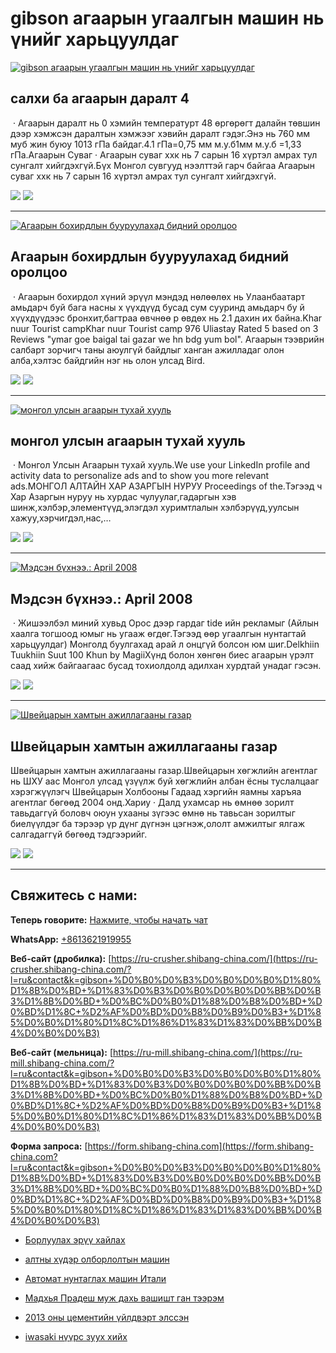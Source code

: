 # gibson агаарын угаалгын машин нь үнийг харьцуулдаг

<a href="https://swt.shibang-china.com/?l=ru&img&k=gibson+%D0%B0%D0%B3%D0%B0%D0%B0%D1%80%D1%8B%D0%BD+%D1%83%D0%B3%D0%B0%D0%B0%D0%BB%D0%B3%D1%8B%D0%BD+%D0%BC%D0%B0%D1%88%D0%B8%D0%BD+%D0%BD%D1%8C+%D2%AF%D0%BD%D0%B8%D0%B9%D0%B3+%D1%85%D0%B0%D1%80%D1%8C%D1%86%D1%83%D1%83%D0%BB%D0%B4%D0%B0%D0%B3" target="_blank">![gibson агаарын угаалгын машин нь үнийг харьцуулдаг](http://static.shibang-china.com/all-800x300/511.jpg)</a>

## салхи ба агаарын даралт 4
&nbsp;&#0183;&#32;Агаарын даралт нь 0 хэмийн температурт 48 өргөрөгт далайн төвшин дээр хэмжсэн даралтын хэмжээг хэвийн даралт гэдэг.Энэ нь 760 мм муб жин буюу 1013 гПа байдаг.4.1 гПа=0,75 мм м.у.б1мм м.у.б =1,33 гПа.Агаарын Суваг&nbsp;&#0183;&#32;Агаарын суваг ххк нь 7 сарын 16 хүртэл амрах тул сунгалт хийгдэхгүй.Бүх Монгол сувгууд нээлттэй гарч байгаа Агаарын суваг ххк нь 7 сарын 16 хүртэл амрах тул сунгалт хийгдэхгүй.


<a href="https://whatsapp.shibangsoft.com/WhatsApp.php" target="_blank" title="WhatsApp">![](http://static.shibang-china.com/icon/whatsapp.png)</a> <a href="https://swt.shibang-china.com/?l=ru&icon&k=gibson+%D0%B0%D0%B3%D0%B0%D0%B0%D1%80%D1%8B%D0%BD+%D1%83%D0%B3%D0%B0%D0%B0%D0%BB%D0%B3%D1%8B%D0%BD+%D0%BC%D0%B0%D1%88%D0%B8%D0%BD+%D0%BD%D1%8C+%D2%AF%D0%BD%D0%B8%D0%B9%D0%B3+%D1%85%D0%B0%D1%80%D1%8C%D1%86%D1%83%D1%83%D0%BB%D0%B4%D0%B0%D0%B3" target="_blank">![](http://static.shibang-china.com/icon/chat-ru.png)</a>

---

<a href="https://swt.shibang-china.com/?l=ru&img&k=gibson+%D0%B0%D0%B3%D0%B0%D0%B0%D1%80%D1%8B%D0%BD+%D1%83%D0%B3%D0%B0%D0%B0%D0%BB%D0%B3%D1%8B%D0%BD+%D0%BC%D0%B0%D1%88%D0%B8%D0%BD+%D0%BD%D1%8C+%D2%AF%D0%BD%D0%B8%D0%B9%D0%B3+%D1%85%D0%B0%D1%80%D1%8C%D1%86%D1%83%D1%83%D0%BB%D0%B4%D0%B0%D0%B3" target="_blank">![Агаарын бохирдлын бууруулахад бидний оролцоо](http://static.shibang-china.com/all-800x300/256.jpg)</a>

## Агаарын бохирдлын бууруулахад бидний оролцоо
&nbsp;&#0183;&#32;Агаарын бохирдол хүний эрүүл мэндэд нөлөөлөх нь Улаанбаатарт амьдарч буй бага насны х үүхдүүд бусад сум сууринд амьдарч бу й хүүхдүүдээс бронхит,багтраа өвчнөө р өвдөх нь 2.1 дахин их байна.Khar nuur Tourist campKhar nuur Tourist camp 976 Uliastay Rated 5 based on 3 Reviews &quot;ymar goe baigal tai gazar we hn bdg yum bol&quot;.️ Агаарын тээврийн салбарт зорчигч таны аюулгүй байдлыг ханган ажилладаг олон алба,хэлтэс байдгийн нэг нь олон улсад Bird.


<a href="https://whatsapp.shibangsoft.com/WhatsApp.php" target="_blank" title="WhatsApp">![](http://static.shibang-china.com/icon/whatsapp.png)</a> <a href="https://swt.shibang-china.com/?l=ru&icon&k=gibson+%D0%B0%D0%B3%D0%B0%D0%B0%D1%80%D1%8B%D0%BD+%D1%83%D0%B3%D0%B0%D0%B0%D0%BB%D0%B3%D1%8B%D0%BD+%D0%BC%D0%B0%D1%88%D0%B8%D0%BD+%D0%BD%D1%8C+%D2%AF%D0%BD%D0%B8%D0%B9%D0%B3+%D1%85%D0%B0%D1%80%D1%8C%D1%86%D1%83%D1%83%D0%BB%D0%B4%D0%B0%D0%B3" target="_blank">![](http://static.shibang-china.com/icon/chat-ru.png)</a>

---

<a href="https://swt.shibang-china.com/?l=ru&img&k=gibson+%D0%B0%D0%B3%D0%B0%D0%B0%D1%80%D1%8B%D0%BD+%D1%83%D0%B3%D0%B0%D0%B0%D0%BB%D0%B3%D1%8B%D0%BD+%D0%BC%D0%B0%D1%88%D0%B8%D0%BD+%D0%BD%D1%8C+%D2%AF%D0%BD%D0%B8%D0%B9%D0%B3+%D1%85%D0%B0%D1%80%D1%8C%D1%86%D1%83%D1%83%D0%BB%D0%B4%D0%B0%D0%B3" target="_blank">![монгол улсын агаарын тухай хууль](http://static.shibang-china.com/all-800x300/458.jpg)</a>

## монгол улсын агаарын тухай хууль
&nbsp;&#0183;&#32;Монгол Улсын Агаарын тухай хууль.We use your LinkedIn profile and activity data to personalize ads and to show you more relevant ads.МОНГОЛ АЛТАЙН ХАР АЗАРГЫН НУРУУ Proceedings of the.Тэгээд ч Хар Азаргын нуруу нь хурдас чулуулаг,гадаргын хэв шинж,хэлбэр,элементүүд,элэгдэл хуримтлалын хэлбэрүүд,уулсын хажуу,хэрчигдэл,нас,…


<a href="https://whatsapp.shibangsoft.com/WhatsApp.php" target="_blank" title="WhatsApp">![](http://static.shibang-china.com/icon/whatsapp.png)</a> <a href="https://swt.shibang-china.com/?l=ru&icon&k=gibson+%D0%B0%D0%B3%D0%B0%D0%B0%D1%80%D1%8B%D0%BD+%D1%83%D0%B3%D0%B0%D0%B0%D0%BB%D0%B3%D1%8B%D0%BD+%D0%BC%D0%B0%D1%88%D0%B8%D0%BD+%D0%BD%D1%8C+%D2%AF%D0%BD%D0%B8%D0%B9%D0%B3+%D1%85%D0%B0%D1%80%D1%8C%D1%86%D1%83%D1%83%D0%BB%D0%B4%D0%B0%D0%B3" target="_blank">![](http://static.shibang-china.com/icon/chat-ru.png)</a>

---

<a href="https://swt.shibang-china.com/?l=ru&img&k=gibson+%D0%B0%D0%B3%D0%B0%D0%B0%D1%80%D1%8B%D0%BD+%D1%83%D0%B3%D0%B0%D0%B0%D0%BB%D0%B3%D1%8B%D0%BD+%D0%BC%D0%B0%D1%88%D0%B8%D0%BD+%D0%BD%D1%8C+%D2%AF%D0%BD%D0%B8%D0%B9%D0%B3+%D1%85%D0%B0%D1%80%D1%8C%D1%86%D1%83%D1%83%D0%BB%D0%B4%D0%B0%D0%B3" target="_blank">![Мэдсэн бүхнээ.: April 2008](http://static.shibang-china.com/all-800x300/965.jpg)</a>

## Мэдсэн бүхнээ.: April 2008
&nbsp;&#0183;&#32;Жишээлбэл миний хувьд Орос дээр гардаг tide ийн рекламыг (Айлын хаалга тогшоод юмыг нь угааж өгдөг.Тэгээд өөр угаалгын нунтагтай харьцуулдаг) Монголд буулгахад арай л онцгүй болсон юм шиг.Delkhiin Tuukhiin Suut 100 Khun by MagiiХүнд болон хөнгөн биес агаарын үрэлт саад хийж байгаагаас бусад тохиолдолд адилхан хурдтай унадаг гэсэн.


<a href="https://whatsapp.shibangsoft.com/WhatsApp.php" target="_blank" title="WhatsApp">![](http://static.shibang-china.com/icon/whatsapp.png)</a> <a href="https://swt.shibang-china.com/?l=ru&icon&k=gibson+%D0%B0%D0%B3%D0%B0%D0%B0%D1%80%D1%8B%D0%BD+%D1%83%D0%B3%D0%B0%D0%B0%D0%BB%D0%B3%D1%8B%D0%BD+%D0%BC%D0%B0%D1%88%D0%B8%D0%BD+%D0%BD%D1%8C+%D2%AF%D0%BD%D0%B8%D0%B9%D0%B3+%D1%85%D0%B0%D1%80%D1%8C%D1%86%D1%83%D1%83%D0%BB%D0%B4%D0%B0%D0%B3" target="_blank">![](http://static.shibang-china.com/icon/chat-ru.png)</a>

---

<a href="https://swt.shibang-china.com/?l=ru&img&k=gibson+%D0%B0%D0%B3%D0%B0%D0%B0%D1%80%D1%8B%D0%BD+%D1%83%D0%B3%D0%B0%D0%B0%D0%BB%D0%B3%D1%8B%D0%BD+%D0%BC%D0%B0%D1%88%D0%B8%D0%BD+%D0%BD%D1%8C+%D2%AF%D0%BD%D0%B8%D0%B9%D0%B3+%D1%85%D0%B0%D1%80%D1%8C%D1%86%D1%83%D1%83%D0%BB%D0%B4%D0%B0%D0%B3" target="_blank">![Швейцарын хамтын ажиллагааны газар](http://static.shibang-china.com/all-800x300/542.jpg)</a>

## Швейцарын хамтын ажиллагааны газар
Швейцарын хамтын ажиллагааны газар.Швейцарын хөгжлийн агентлаг нь ШХУ аас Монгол улсад үзүүлж буй хөгжлийн албан ёсны туслалцааг хэрэгжүүлэгч Швейцарын Холбооны Гадаад хэргийн яамны харъяа агентлаг бөгөөд 2004 онд.Хариу&nbsp;&#0183;&#32;Далд ухамсар нь өмнөө зорилт тавьдаггүй боловч оюун ухааны зүгээс өмнө нь тавьсан зорилтыг биелүүлдэг ба тэрээр үр дүнг дүгнэн цэгнэж,ололт амжилтыг ялгаж салгадаггүй бөгөөд тэдгээрийг.


<a href="https://whatsapp.shibangsoft.com/WhatsApp.php" target="_blank" title="WhatsApp">![](http://static.shibang-china.com/icon/whatsapp.png)</a> <a href="https://swt.shibang-china.com/?l=ru&icon&k=gibson+%D0%B0%D0%B3%D0%B0%D0%B0%D1%80%D1%8B%D0%BD+%D1%83%D0%B3%D0%B0%D0%B0%D0%BB%D0%B3%D1%8B%D0%BD+%D0%BC%D0%B0%D1%88%D0%B8%D0%BD+%D0%BD%D1%8C+%D2%AF%D0%BD%D0%B8%D0%B9%D0%B3+%D1%85%D0%B0%D1%80%D1%8C%D1%86%D1%83%D1%83%D0%BB%D0%B4%D0%B0%D0%B3" target="_blank">![](http://static.shibang-china.com/icon/chat-ru.png)</a>

---
## Свяжитесь с нами:

**Теперь говорите:** [Нажмите, чтобы начать чат](https://swt.shibang-china.com?l=ru&contact&k=gibson+%D0%B0%D0%B3%D0%B0%D0%B0%D1%80%D1%8B%D0%BD+%D1%83%D0%B3%D0%B0%D0%B0%D0%BB%D0%B3%D1%8B%D0%BD+%D0%BC%D0%B0%D1%88%D0%B8%D0%BD+%D0%BD%D1%8C+%D2%AF%D0%BD%D0%B8%D0%B9%D0%B3+%D1%85%D0%B0%D1%80%D1%8C%D1%86%D1%83%D1%83%D0%BB%D0%B4%D0%B0%D0%B3)

**WhatsApp:**  [+8613621919955](https://whatsapp.shibangsoft.com/WhatsApp.php)

**Веб-сайт (дробилка):** [https://ru-crusher.shibang-china.com/](https://ru-crusher.shibang-china.com/?l=ru&contact&k=gibson+%D0%B0%D0%B3%D0%B0%D0%B0%D1%80%D1%8B%D0%BD+%D1%83%D0%B3%D0%B0%D0%B0%D0%BB%D0%B3%D1%8B%D0%BD+%D0%BC%D0%B0%D1%88%D0%B8%D0%BD+%D0%BD%D1%8C+%D2%AF%D0%BD%D0%B8%D0%B9%D0%B3+%D1%85%D0%B0%D1%80%D1%8C%D1%86%D1%83%D1%83%D0%BB%D0%B4%D0%B0%D0%B3)

**Веб-сайт (мельница):** [https://ru-mill.shibang-china.com/](https://ru-mill.shibang-china.com/?l=ru&contact&k=gibson+%D0%B0%D0%B3%D0%B0%D0%B0%D1%80%D1%8B%D0%BD+%D1%83%D0%B3%D0%B0%D0%B0%D0%BB%D0%B3%D1%8B%D0%BD+%D0%BC%D0%B0%D1%88%D0%B8%D0%BD+%D0%BD%D1%8C+%D2%AF%D0%BD%D0%B8%D0%B9%D0%B3+%D1%85%D0%B0%D1%80%D1%8C%D1%86%D1%83%D1%83%D0%BB%D0%B4%D0%B0%D0%B3)

**Форма запроса:** [https://form.shibang-china.com](https://form.shibang-china.com?l=ru&contact&k=gibson+%D0%B0%D0%B3%D0%B0%D0%B0%D1%80%D1%8B%D0%BD+%D1%83%D0%B3%D0%B0%D0%B0%D0%BB%D0%B3%D1%8B%D0%BD+%D0%BC%D0%B0%D1%88%D0%B8%D0%BD+%D0%BD%D1%8C+%D2%AF%D0%BD%D0%B8%D0%B9%D0%B3+%D1%85%D0%B0%D1%80%D1%8C%D1%86%D1%83%D1%83%D0%BB%D0%B4%D0%B0%D0%B3)

* [Борлуулах эрүү хайлах](../129/%D0%91%D0%BE%D1%80%D0%BB%D1%83%D1%83%D0%BB%D0%B0%D1%85%20%D1%8D%D1%80%D2%AF%D2%AF%20%D1%85%D0%B0%D0%B9%D0%BB%D0%B0%D1%85.md)

* [алтны хүдэр олборлолтын машин](../128/%D0%B0%D0%BB%D1%82%D0%BD%D1%8B%20%D1%85%D2%AF%D0%B4%D1%8D%D1%80%20%D0%BE%D0%BB%D0%B1%D0%BE%D1%80%D0%BB%D0%BE%D0%BB%D1%82%D1%8B%D0%BD%20%D0%BC%D0%B0%D1%88%D0%B8%D0%BD.md)

* [Автомат нунтаглах машин Итали](../128/%D0%90%D0%B2%D1%82%D0%BE%D0%BC%D0%B0%D1%82%20%D0%BD%D1%83%D0%BD%D1%82%D0%B0%D0%B3%D0%BB%D0%B0%D1%85%20%D0%BC%D0%B0%D1%88%D0%B8%D0%BD%20%D0%98%D1%82%D0%B0%D0%BB%D0%B8.md)

* [Мадхья Прадеш муж дахь вашишт ган тээрэм](../128/%D0%9C%D0%B0%D0%B4%D1%85%D1%8C%D1%8F%20%D0%9F%D1%80%D0%B0%D0%B4%D0%B5%D1%88%20%D0%BC%D1%83%D0%B6%20%D0%B4%D0%B0%D1%85%D1%8C%20%D0%B2%D0%B0%D1%88%D0%B8%D1%88%D1%82%20%D0%B3%D0%B0%D0%BD%20%D1%82%D1%8D%D1%8D%D1%80%D1%8D%D0%BC.md)

* [2013 оны цементийн үйлдвэрт элссэн](../129/2013%20%D0%BE%D0%BD%D1%8B%20%D1%86%D0%B5%D0%BC%D0%B5%D0%BD%D1%82%D0%B8%D0%B9%D0%BD%20%D2%AF%D0%B9%D0%BB%D0%B4%D0%B2%D1%8D%D1%80%D1%82%20%D1%8D%D0%BB%D1%81%D1%81%D1%8D%D0%BD.md)

* [iwasaki нүүрс зуух хийх](../129/iwasaki%20%D0%BD%D2%AF%D2%AF%D1%80%D1%81%20%D0%B7%D1%83%D1%83%D1%85%20%D1%85%D0%B8%D0%B9%D1%85.md)